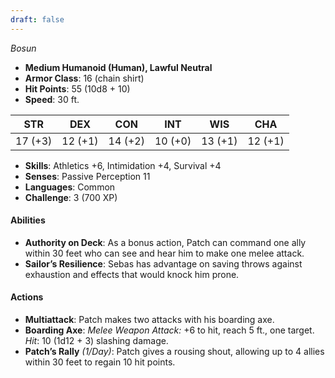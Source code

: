 ```yaml
---
draft: false
---
```


_Bosun_

- **Medium Humanoid (Human), Lawful Neutral**
- **Armor Class**: 16 (chain shirt)
- **Hit Points**: 55 (10d8 + 10)
- **Speed**: 30 ft.

|STR|DEX|CON|INT|WIS|CHA|
|---|---|---|---|---|---|
|17 (+3)|12 (+1)|14 (+2)|10 (+0)|13 (+1)|12 (+1)|

- **Skills**: Athletics +6, Intimidation +4, Survival +4
- **Senses**: Passive Perception 11
- **Languages**: Common
- **Challenge**: 3 (700 XP)

#### **Abilities**

- **Authority on Deck**: As a bonus action, Patch can command one ally within 30 feet who can see and hear him to make one melee attack.
- **Sailor’s Resilience**: Sebas has advantage on saving throws against exhaustion and effects that would knock him prone.

#### **Actions**

- **Multiattack**: Patch makes two attacks with his boarding axe.
- **Boarding Axe**: _Melee Weapon Attack:_ +6 to hit, reach 5 ft., one target. _Hit_: 10 (1d12 + 3) slashing damage.
- **Patch’s Rally** _(1/Day)_: Patch gives a rousing shout, allowing up to 4 allies within 30 feet to regain 10 hit points.